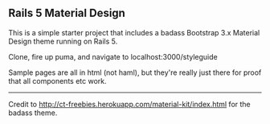 ## Rails 5 Material Design

This is a simple starter project that includes a badass Bootstrap 3.x Material Design theme running on Rails 5.

Clone, fire up puma, and navigate to localhost:3000/styleguide

Sample pages are all in html (not haml), but they're really just there for proof that all components etc work.

---

Credit to http://ct-freebies.herokuapp.com/material-kit/index.html for the badass theme.
